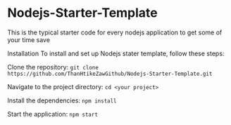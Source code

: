 # Nodejs-Starter-Template
  This is the typical starter code for every nodejs application to get some of your time save

Installation
To install and set up Nodejs stater template, follow these steps:

Clone the repository:
`git clone https://github.com/ThanHtikeZawGithub/Nodejs-Starter-Template.git`

Navigate to the project directory:
`cd <your project>`


Install the dependencies:
`npm install`


Start the application:
`npm start`
